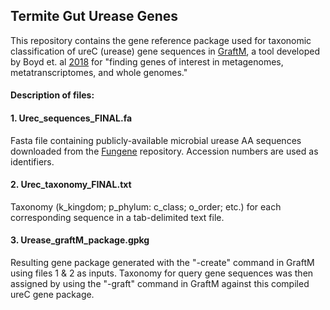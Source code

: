 ## Termite Gut Urease Genes
This repository contains the gene reference package used for taxonomic classification of ureC (urease) gene sequences in [GraftM](https://github.com/geronimp/graftM), a tool developed by Boyd et. al [2018](https://academic.oup.com/nar/article/46/10/e59/4942468) for "finding genes of interest in metagenomes, metatranscriptomes, and whole genomes."

#### Description of files:
#### 1. Urec_sequences_FINAL.fa
Fasta file containing publicly-available microbial urease AA sequences downloaded from the [Fungene](http://fungene.cme.msu.edu/) repository. Accession numbers are used as identifiers.

#### 2. Urec_taxonomy_FINAL.txt
Taxonomy (k_kingdom; p_phylum: c_class; o_order; etc.) for each corresponding sequence in a tab-delimited text file.

#### 3. Urease_graftM_package.gpkg
Resulting gene package generated with the "-create" command in GraftM using files 1 & 2 as inputs. Taxonomy for query gene sequences was then assigned by using the "-graft" command in GraftM against this compiled ureC gene package.
